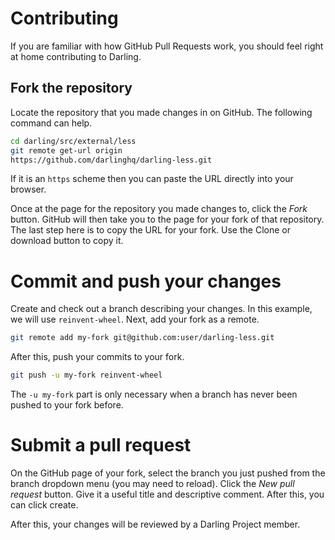 # Contributing

If you are familiar with how GitHub Pull Requests work, you should feel right at home contributing to Darling. 

## Fork the repository

Locate the repository that you made changes in on GitHub. The following command can help. 
	
```bash
cd darling/src/external/less
git remote get-url origin
https://github.com/darlinghq/darling-less.git
```
If it is an `https` scheme then you can paste the URL directly into your browser. 

Once at the page for the repository you made changes to, click the *Fork*
button. GitHub will then take you to the page for your fork of that repository.
The last step here is to copy the URL for your fork. Use the Clone or download
button to copy it.

# Commit and push your changes

Create and check out a branch describing your changes. In this example, we will
use `reinvent-wheel`. Next, add your fork as a remote.

```bash
git remote add my-fork git@github.com:user/darling-less.git
```

After this, push your commits to your fork. 

```bash
git push -u my-fork reinvent-wheel
```

The `-u my-fork` part is only necessary when a branch has never been pushed to your fork before. 

# Submit a pull request

On the GitHub page of your fork, select the branch you just pushed from the
branch dropdown menu (you may need to reload). Click the *New pull request*
button. Give it a useful title and descriptive comment. After this, you can
click create.

After this, your changes will be reviewed by a Darling Project member.
